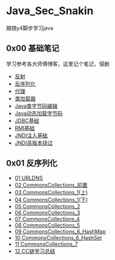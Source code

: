 # Java_Sec_Snakin

跟随y4脚步学习java

## 0x00 基础笔记
学习参考各大师傅博客，这里记个笔记，侵删
- [反射](https://github.com/Snakinya/Java_Sec_Snakin/blob/main/0x00%20%E5%9F%BA%E7%A1%80%E7%AC%94%E8%AE%B0/%E5%8F%8D%E5%B0%84.md)
- [反序列化](https://github.com/Snakinya/Java_Sec_Snakin/blob/main/0x00%20%E5%9F%BA%E7%A1%80%E7%AC%94%E8%AE%B0/%E5%8F%8D%E5%BA%8F%E5%88%97%E5%8C%96.md)
- [代理](https://github.com/Snakinya/Java_Sec_Snakin/blob/main/0x00%20%E5%9F%BA%E7%A1%80%E7%AC%94%E8%AE%B0/%E4%BB%A3%E7%90%86.md)
- [类加载器](https://github.com/Snakinya/Java_Sec_Snakin/blob/main/0x00%20%E5%9F%BA%E7%A1%80%E7%AC%94%E8%AE%B0/%E7%B1%BB%E5%8A%A0%E8%BD%BD%E5%99%A8.md)
- [Java类字节码编辑](https://github.com/Snakinya/Java_Sec_Snakin/blob/main/0x00%20%E5%9F%BA%E7%A1%80%E7%AC%94%E8%AE%B0/Java%E7%B1%BB%E5%AD%97%E8%8A%82%E7%A0%81%E7%BC%96%E8%BE%91.md)
- [Java动态加载字节码](https://github.com/Snakinya/Java_Sec_Snakin/blob/main/0x00%20%E5%9F%BA%E7%A1%80%E7%AC%94%E8%AE%B0/Java%E5%8A%A8%E6%80%81%E5%8A%A0%E8%BD%BD%E5%AD%97%E8%8A%82%E7%A0%81.md)
- [JDBC基础](https://github.com/Snakinya/Java_Sec_Snakin/blob/main/0x00%20%E5%9F%BA%E7%A1%80%E7%AC%94%E8%AE%B0/JDBC%E5%9F%BA%E7%A1%80.md)
- [RMI基础](https://github.com/Snakinya/Java_Sec_Snakin/blob/main/0x00%20%E5%9F%BA%E7%A1%80%E7%AC%94%E8%AE%B0/RMI%E5%9F%BA%E7%A1%80.md)
- [JNDI注入基础](https://github.com/Snakinya/Java_Sec_Snakin/blob/main/0x00%20%E5%9F%BA%E7%A1%80%E7%AC%94%E8%AE%B0/JNDI%E6%B3%A8%E5%85%A5%E5%9F%BA%E7%A1%80.md)
- [JNDI高版本绕过](https://github.com/Snakinya/Java_Sec_Snakin/blob/main/0x00%20%E5%9F%BA%E7%A1%80%E7%AC%94%E8%AE%B0/JNDI%E9%AB%98%E7%89%88%E6%9C%AC%E7%BB%95%E8%BF%87.md)

## 0x01 反序列化
- [01 URLDNS](https://github.com/Snakinya/Java_Sec_Snakin/blob/main/0x01%20%E5%8F%8D%E5%BA%8F%E5%88%97%E5%8C%96/01%20URLDNS.md)
- [02 CommonsCollections_前置](https://github.com/Snakinya/Java_Sec_Snakin/blob/main/0x01%20%E5%8F%8D%E5%BA%8F%E5%88%97%E5%8C%96/02%20CommonsCollections_%E5%89%8D%E7%BD%AE.md)
- [03 CommonsCollections_1(上)](https://github.com/Snakinya/Java_Sec_Snakin/blob/main/0x01%20%E5%8F%8D%E5%BA%8F%E5%88%97%E5%8C%96/03%20CommonsCollections_1(%E4%B8%8A).md)
- [04 CommonsCollections_1(下)](https://github.com/Snakinya/Java_Sec_Snakin/blob/main/0x01%20%E5%8F%8D%E5%BA%8F%E5%88%97%E5%8C%96/04%20CommonsCollections_1(%E4%B8%8B).md)
- [05 CommonsCollections_2](https://github.com/Snakinya/Java_Sec_Snakin/blob/main/0x01%20%E5%8F%8D%E5%BA%8F%E5%88%97%E5%8C%96/05%20CommonsCollections_2.md)
- [06 CommonsCollections_3](https://github.com/Snakinya/Java_Sec_Snakin/blob/main/0x01%20%E5%8F%8D%E5%BA%8F%E5%88%97%E5%8C%96/06%20CommonsCollections_3.md)
- [07 CommonsCollections_4](https://github.com/Snakinya/Java_Sec_Snakin/blob/main/0x01%20%E5%8F%8D%E5%BA%8F%E5%88%97%E5%8C%96/07%20CommonsCollections_4.md)
- [08 CommonsCollections_5](https://github.com/Snakinya/Java_Sec_Snakin/blob/main/0x01%20%E5%8F%8D%E5%BA%8F%E5%88%97%E5%8C%96/08%20CommonsCollections_5.md)
- [09 CommonsCollections_6_HashMap](https://github.com/Snakinya/Java_Sec_Snakin/blob/main/0x01%20%E5%8F%8D%E5%BA%8F%E5%88%97%E5%8C%96/09%20CommonsCollections_6_HashMap.md)
- [10 CommonsCollections_6_HashSet](https://github.com/Snakinya/Java_Sec_Snakin/blob/main/0x01%20%E5%8F%8D%E5%BA%8F%E5%88%97%E5%8C%96/10%20CommonsCollections_6_HashSet.md)
- [11 CommonsCollections_7](https://github.com/Snakinya/Java_Sec_Snakin/blob/main/0x01%20%E5%8F%8D%E5%BA%8F%E5%88%97%E5%8C%96/11%20CommonsCollections_7.md)
- [12 CC链学习总结](https://github.com/Snakinya/Java_Sec_Snakin/blob/main/0x01%20%E5%8F%8D%E5%BA%8F%E5%88%97%E5%8C%96/12%20CC%E9%93%BE%E5%AD%A6%E4%B9%A0%E6%80%BB%E7%BB%93.md)
